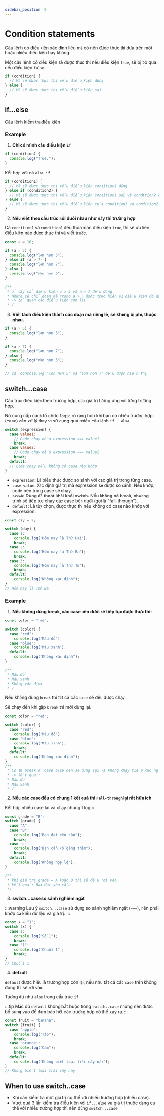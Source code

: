 ```yaml
---
sidebar_position: 9
---
```


# Condition statements

Câu lệnh có điều kiện xác định liệu mã có nên được thực thi dựa trên một hoặc nhiều điều kiện hay không.

Một câu lệnh có điều kiện sẽ được thực thi nếu điều kiện `true`, sẽ bị bỏ qua nếu điều kiện `false`.

```js
if (condition) {
  // Mã sẽ được thực thi nếu điều_kiện đúng
} else {
  // Mã sẽ được thực thi nếu điều_kiện sai
}
```

## if...else

Câu lệnh kiểm tra điều kiện

### Example

1. **Chỉ có mình câu điều kiện `if`**

```js
if (condition) {
  console.log("True.");
}
```

Kết hợp với cả `else if`

```js
if (condition1) {
  // Mã sẽ được thực thi nếu điều_kiện condition1 đúng
} else if (condition2) {
  // Mã sẽ được thực thi nếu điều_kiện condition1 sai và condition2 đúng
} else {
  // Mã sẽ được thực thi nếu điều_kiện của condition1 và condition2 đều sai
}
```

2. **Nếu viết theo cấu trúc nối đuôi nhau như này thì trường hợp**

Cả `condition1` và `condition2` đều thỏa mãn điều kiện `true`, thì sẽ ưu tiên điều kiện nào được thực thi và viết trước.

```js
const a = 10;

if (a > 5) {
  console.log("lon hon 5");
} else if (a > 7) {
  console.log("lon hon 7");
} else {
  console.log("nho hon 5");
}

/**
 * ở đây cả điều kiện a > 5 và a > 7 đều đúng
 * nhưng sẽ chỉ đoạn mã trong a > 5 được thực hiện vì điều kiện đó được kiểm tra trước và thỏa mãn
 * -> bỏ quan các điều kiện còn lại
 * /
```

3. **Viết tách điều kiện thành các đoạn mã riêng lẻ, sẽ không bị phụ thuộc nhau.**

```js
if (a > 5) {
  console.log("lon hon 5");
}

if (a > 7) {
  console.log("lon hon 7");
} else {
  console.log("nho hon 5");
}

// cả console.log "lon hon 5" và "lon hon 7" đều được hiển thị
```

## switch...case

Cấu trúc điều kiện theo trường hợp, các giá trị tương ứng với từng trường hợp.

Nó cung cấp cách tổ chức `logic` rõ ràng hơn khi bạn có nhiều trường hợp (case) cần xử lý thay vì sử dụng quá nhiều câu lệnh `if...else`.

```js
switch (expression) {
  case value1:
    // Code chạy nếu expression === value1
    break;
  case value2:
    // Code chạy nếu expression === value2
    break;
  default:
  // Code chạy nếu không có case nào khớp
}
```

- `expression`: Là biểu thức được so sánh với các giá trị trong từng case.
- `case value`: Xác định giá trị mà expression sẽ được so sánh. Nếu khớp, code bên trong case sẽ chạy.
- `break`: Dùng để thoát khỏi khối switch. Nếu không có break, chương trình sẽ tiếp tục chạy các case bên dưới (gọi là "fall-through").
- `default`: Là tùy chọn, được thực thi nếu không có case nào khớp với expression.

```js
const day = 2;

switch (day) {
  case 1:
    console.log("Hôm nay là Thứ Hai");
    break;
  case 2:
    console.log("Hôm nay là Thứ Ba");
    break;
  case 3:
    console.log("Hôm nay là Thứ Tư");
    break;
  default:
    console.log("Không xác định");
}
// Hôm nay là Thứ Ba
```

### Example

1. **Nếu không dùng break, các case bên dưới sẽ tiếp tục được thực thi:**

```js
const color = "red";

switch (color) {
  case "red":
    console.log("Màu đỏ");
  case "blue":
    console.log("Màu xanh");
  default:
    console.log("Không xác định");
}

/**
 * Màu đỏ
 * Màu xanh
 * Không xác định
 * /
```

Nếu không dùng `break` thì tất cả các `case` sẽ đều được chạy.

Sẽ chạy đến khi gặp `break` thì mới dừng lại.

```js
const color = "red";

switch (color) {
  case "red":
    console.log("Màu đỏ");
  case "blue":
    console.log("Màu xanh");
    break;
  default:
    console.log("Không xác định");
}
/**
 * Có từ break ở case blue nên sẽ dừng lại và không chạy tiếp xuống default
 * -> kết quả:
 * Màu đỏ
 * Màu xanh
 * /
```

2. **Nếu các case đều có chung 1 kết quả thì `Fall-through` lại rất hữu ích**

Kết hợp nhiều case lại và chạy chung 1 logic

```js
const grade = "B";
switch (grade) {
  case "A":
  case "B":
    console.log("Bạn đạt yêu cầu");
    break;
  case "C":
    console.log("Bạn cần cố gắng thêm");
    break;
  default:
    console.log("Không hợp lệ");
}

/**
 * khi giá trị grade = A hoặc B thì sẽ đều rơi vào
 * kết quả: Bạn đạt yêu cầu
 */
```

3. **switch...case so sánh nghiêm ngặt**

:::warning Lưu ý
`switch...case` sử dụng so sánh nghiêm ngặt (`===`), nên phải khớp cả kiểu dữ liệu và giá trị.
:::

```js
const x = "1";
switch (x) {
  case 1:
    console.log("Số 1");
    break;
  case "1":
    console.log("Chuỗi 1");
    break;
}
// Chuỗi 1
```

4. **default**

`default` được hiểu là trường hợp còn lại, nếu như tất cả các `case` trên không đúng thì sẽ rơi vào.

Tương dự như `else` trong cấu trúc `if`

:::tip
Mặc dù `default` không bắt buộc trong `switch..case` nhưng nên được bổ sung vào để đảm bảo hết các trường hợp có thể xảy ra.
:::

```js
const fruit = "banana";
switch (fruit) {
  case "apple":
    console.log("Táo");
    break;
  case "orange":
    console.log("Cam");
    break;
  default:
    console.log("Không biết loại trái cây này");
}
// Không biết loại trái cây này
```

## When to use switch..case

- Khi cần kiểm tra một giá trị cụ thể với nhiều trường hợp (nhiều case).
- Vượt quá 3 lần kiểm tra điều kiện với `if...else` và giá trị thuộc dạng cụ thể với nhiều trường hợp thì nên dùng `switch...case`
